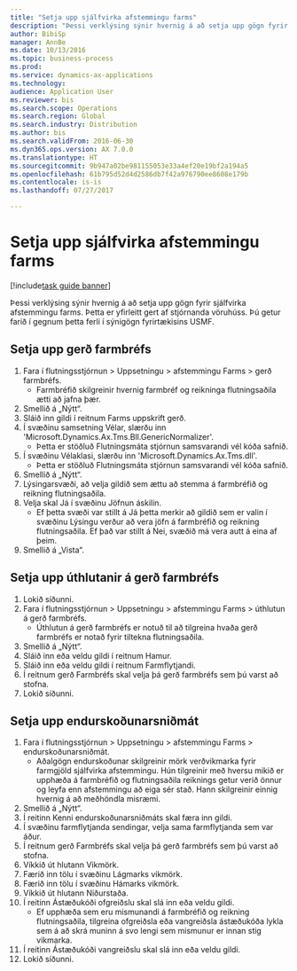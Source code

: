 ```yaml
--- 
title: "Setja upp sjálfvirka afstemmingu farms"
description: "Þessi verklýsing sýnir hvernig á að setja upp gögn fyrir sjálfvirka afstemmingu farms."
author: BibiSp
manager: AnnBe
ms.date: 10/13/2016
ms.topic: business-process
ms.prod: 
ms.service: dynamics-ax-applications
ms.technology: 
audience: Application User
ms.reviewer: bis
ms.search.scope: Operations
ms.search.region: Global
ms.search.industry: Distribution
ms.author: bis
ms.search.validFrom: 2016-06-30
ms.dyn365.ops.version: AX 7.0.0
ms.translationtype: HT
ms.sourcegitcommit: 9b947a02be981155053e33a4ef20e19bf2a194a5
ms.openlocfilehash: 61b795d52d4d2586db7f42a976790ee8608e179b
ms.contentlocale: is-is
ms.lasthandoff: 07/27/2017

---
```

# <a name="set-up-automatic-freight-reconciliation"></a>Setja upp sjálfvirka afstemmingu farms

[!include[task guide banner](../../includes/task-guide-banner.md)]

Þessi verklýsing sýnir hvernig á að setja upp gögn fyrir sjálfvirka afstemmingu farms. Þetta er yfirleitt gert af stjórnanda vöruhúss. Þú getur farið í gegnum þetta ferli í sýnigögn fyrirtækisins USMF.


## <a name="set-up-the-freight-bill-type"></a>Setja upp gerð farmbréfs
1. Fara í flutningsstjórnun > Uppsetningu > afstemmingu Farms > gerð farmbréfs.
    * Farmbréfið skilgreinir hvernig farmbréf og reikninga flutningsaðila ætti að jafna þær.  
2. Smellið á „Nýtt“.
3. Sláið inn gildi í reitnum Farms uppskrift gerð.
4. Í svæðinu samsetning Vélar, slærðu inn 'Microsoft.Dynamics.Ax.Tms.Bll.GenericNormalizer'.
    * Þetta er stöðluð Flutningsmáta stjórnun samsvarandi vél kóða safnið.  
5. Í svæðinu Vélaklasi, slærðu inn 'Microsoft.Dynamics.Ax.Tms.dll'.
    * Þetta er stöðluð Flutningsmáta stjórnun samsvarandi vél kóða safnið.  
6. Smellið á „Nýtt“.
7. Lýsingarsvæði, að velja gildið sem ættu að stemma á farmbréfið og reikning flutningsaðila.  
8. Velja skal Já í svæðinu Jöfnun áskilin.
    * Ef þetta svæði var stillt á Já þetta merkir að gildið sem er valin í svæðinu Lýsingu verður að vera jöfn á farmbréfið og reikning flutningsaðila. Ef það var stillt á Nei, svæðið má vera autt á eina af þeim.  
9. Smellið á „Vista“.

## <a name="set-up-the-freight-bill-type-assignment"></a>Setja upp úthlutanir á gerð farmbréfs
1. Lokið síðunni.
2. Fara í flutningsstjórnun > Uppsetningu > afstemmingu Farms > úthlutun á gerð farmbréfs.
    * Úthlutun á gerð farmbréfs er notuð til að tilgreina hvaða gerð farmbréfs er notað fyrir tiltekna flutningsaðila.   
3. Smellið á „Nýtt“.
4. Sláið inn eða veldu gildi í reitnum Hamur.
5. Sláið inn eða veldu gildi í reitnum Farmflytjandi.
6. Í reitnum gerð Farmbréfs skal velja þá gerð farmbréfs sem þú varst að stofna.
7. Lokið síðunni.

## <a name="set-up-the-audit-master"></a>Setja upp endurskoðunarsniðmát
1. Fara í flutningsstjórnun > Uppsetningu > afstemmingu Farms > endurskoðunarsniðmát.
    * Aðalgögn endurskoðunar skilgreinir mörk verðvikmarka fyrir farmgjöld sjálfvirka afstemmingu. Hún tilgreinir með hversu mikið er upphæða á farmbréfið og flutningsaðila reiknings getur verið önnur og leyfa enn afstemmingu að eiga sér stað. Hann skilgreinir einnig hvernig á að meðhöndla misræmi.  
2. Smellið á „Nýtt“.
3. Í reitinn Kenni endurskoðunarsniðmáts skal færa inn gildi.
4. Í svæðinu farmflytjanda sendingar, velja sama farmflytjanda sem var áður.
5. Í reitnum gerð Farmbréfs skal velja þá gerð farmbréfs sem þú varst að stofna.
6. Víkkið út hlutann Vikmörk.
7. Færið inn tölu í svæðinu Lágmarks vikmörk.
8. Færið inn tölu í svæðinu Hámarks vikmörk.
9. Víkkið út hlutann Niðurstaða.
10. Í reitinn Ástæðukóði ofgreiðslu skal slá inn eða veldu gildi.
    * Ef upphæða sem eru mismunandi á farmbréfið og reikning flutningsaðila, tilgreina ofgreiðsla eða vangreiðsla ástæðukóða lykla sem á að skrá muninn á svo lengi sem mismunur er innan stig vikmarka.  
11. Í reitinn Ástæðukóði vangreiðslu skal slá inn eða veldu gildi.
12. Lokið síðunni.


